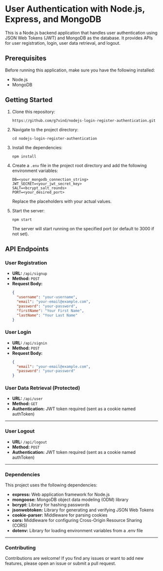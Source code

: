 # User Authentication with Node.js, Express, and MongoDB

This is a Node.js backend application that handles user authentication using JSON Web Tokens (JWT) and MongoDB as the database. It provides APIs for user registration, login, user data retrieval, and logout.

## Prerequisites

Before running this application, make sure you have the following installed:

- Node.js
- MongoDB

## Getting Started

1. Clone this repository:

    ```
    https://github.com/g7vind/nodejs-login-register-authentication.git
    ```

2. Navigate to the project directory:

    ```
    cd nodejs-login-register-authentication
    ```

3. Install the dependencies:

    ```
    npm install
    ```

4. Create a `.env` file in the project root directory and add the following environment variables:

    ```
    DB=<your_mongodb_connection_string>
    JWT_SECRET=<your_jwt_secret_key>
    SALT=<bcrypt_salt_rounds>
    PORT=<your_desired_port>
    ```

   Replace the placeholders with your actual values.

5. Start the server:

    ```
    npm start
    ```

   The server will start running on the specified port (or default to 3000 if not set).

## API Endpoints

### User Registration

- **URL:** `/api/signup`
- **Method:** `POST`
- **Request Body:**
  ```json
  {
    "username": "your-username",
    "email": "your-email@example.com",
    "password": "your-password",
    "firstName": "Your First Name",
    "lastName": "Your Last Name"
  }

### User Login

- **URL:** `/api/signin`
- **Method:** `POST`
- **Request Body:**
  ```json
  {
    "email": "your-email@example.com",
    "password": "your-password"
  }

### User Data Retrieval (Protected)

- **URL:** `/api/user`
- **Method:** `GET`
- **Authentication:** JWT token required (sent as a cookie named authToken)

---

### User Logout

- **URL:** `/api/logout`
- **Method:** `POST`
- **Authentication:** JWT token required (sent as a cookie named authToken)

---

### Dependencies

This project uses the following dependencies:

- **express:** Web application framework for Node.js
- **mongoose:** MongoDB object data modeling (ODM) library
- **bcrypt:** Library for hashing passwords
- **jsonwebtoken:** Library for generating and verifying JSON Web Tokens
- **cookie-parser:** Middleware for parsing cookies
- **cors:** Middleware for configuring Cross-Origin Resource Sharing (CORS)
- **dotenv:** Library for loading environment variables from a .env file

---

### Contributing

Contributions are welcome! If you find any issues or want to add new features, please open an issue or submit a pull request.

